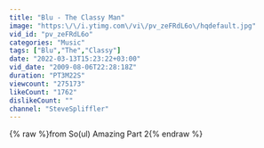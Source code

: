 ```yaml
---
title: "Blu - The Classy Man"
image: "https:\/\/i.ytimg.com\/vi\/pv_zeFRdL6o\/hqdefault.jpg"
vid_id: "pv_zeFRdL6o"
categories: "Music"
tags: ["Blu","The","Classy"]
date: "2022-03-13T15:23:22+03:00"
vid_date: "2009-08-06T22:28:18Z"
duration: "PT3M22S"
viewcount: "275173"
likeCount: "1762"
dislikeCount: ""
channel: "SteveSpliffler"
---
```

{% raw %}from So(ul) Amazing Part 2{% endraw %}
